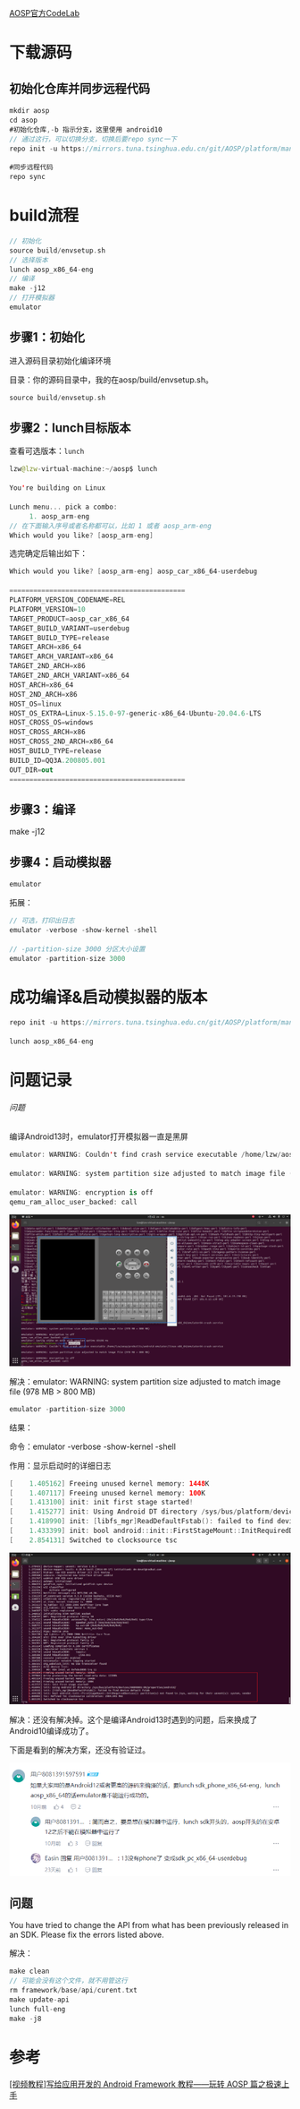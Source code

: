[AOSP官方CodeLab](https://source.android.google.cn/docs/setup/start?hl=zh-cn)

# 下载源码

## 初始化仓库并同步远程代码

```kotlin
mkdir aosp 
cd asop
#初始化仓库,-b 指示分支，这里使用 android10
// 通过这行，可以切换分支，切换后要repo sync一下
repo init -u https://mirrors.tuna.tsinghua.edu.cn/git/AOSP/platform/manifest -b android-10.0.0_r41 

#同步远程代码 
repo sync
```



# build流程

```kotlin
// 初始化
source build/envsetup.sh
// 选择版本
lunch aosp_x86_64-eng
// 编译
make -j12
// 打开模拟器
emulator
```

## 步骤1：初始化

进入源码目录初始化编译环境

目录：你的源码目录中，我的在aosp/build/envsetup.sh。

```kotlin
source build/envsetup.sh
```

## 步骤2：lunch目标版本

查看可选版本：`lunch`

```kotlin
lzw@lzw-virtual-machine:~/aosp$ lunch

You're building on Linux

Lunch menu... pick a combo:
     1. aosp_arm-eng
// 在下面输入序号或者名称都可以，比如 1 或者 aosp_arm-eng
Which would you like? [aosp_arm-eng]
```

选完确定后输出如下：

```kotlin
Which would you like? [aosp_arm-eng] aosp_car_x86_64-userdebug

============================================
PLATFORM_VERSION_CODENAME=REL
PLATFORM_VERSION=10
TARGET_PRODUCT=aosp_car_x86_64
TARGET_BUILD_VARIANT=userdebug
TARGET_BUILD_TYPE=release
TARGET_ARCH=x86_64
TARGET_ARCH_VARIANT=x86_64
TARGET_2ND_ARCH=x86
TARGET_2ND_ARCH_VARIANT=x86_64
HOST_ARCH=x86_64
HOST_2ND_ARCH=x86
HOST_OS=linux
HOST_OS_EXTRA=Linux-5.15.0-97-generic-x86_64-Ubuntu-20.04.6-LTS
HOST_CROSS_OS=windows
HOST_CROSS_ARCH=x86
HOST_CROSS_2ND_ARCH=x86_64
HOST_BUILD_TYPE=release
BUILD_ID=QQ3A.200805.001
OUT_DIR=out
============================================
```

## 步骤3：编译

make -j12

## 步骤4：启动模拟器

```kotlin
emulator
```

拓展：

```kotlin
// 可选，打印出日志
emulator -verbose -show-kernel -shell

// -partition-size 3000 分区大小设置
emulator -partition-size 3000
```



# 成功编译&启动模拟器的版本

```kotlin
repo init -u https://mirrors.tuna.tsinghua.edu.cn/git/AOSP/platform/manifest -b android-10.0.0_r41

lunch aosp_x86_64-eng
```



# 问题记录

###### 问题

编译Android13时，emulator打开模拟器一直是黑屏

```kotlin
emulator: WARNING: Couldn't find crash service executable /home/lzw/aosp/prebuilts/android-emulator/linux-x86_64/emulator64-crash-service

emulator: WARNING: system partition size adjusted to match image file (978 MB > 800 MB)

emulator: WARNING: encryption is off
qemu_ram_alloc_user_backed: call
```

![image-20240705230656719](images/aosp编译/image-20240705230656719.png)

解决：emulator: WARNING: system partition size adjusted to match image file (978 MB > 800 MB)

```kotlin
emulator -partition-size 3000
```

结果：

命令：emulator -verbose -show-kernel -shell

作用：显示启动时的详细日志

```kotlin
[    1.405162] Freeing unused kernel memory: 1448K
[    1.407117] Freeing unused kernel memory: 100K
[    1.413100] init: init first stage started!
[    1.415277] init: Using Android DT directory /sys/bus/platform/devices/ANDR0001:00/properties/android/
[    1.418990] init: [libfs_mgr]ReadDefaultFstab(): failed to find device default fstab
[    1.433399] init: bool android::init::FirstStageMount::InitRequiredDevices(): partition(s) not found in /sys, waiting for their uevent(s): system, vendor
[    2.854131] Switched to clocksource tsc
```

![image-20240706001008708](images/aosp编译/image-20240706001008708.png)

解决：还没有解决掉。这个是编译Android13时遇到的问题，后来换成了Android10编译成功了。

下面是看到的解决方案，还没有验证过。

![image-20240706170042350](images/aosp编译/image-20240706170042350.png)



## 问题

You have tried to change the API from what has been previously released in an SDK.  Please fix the errors listed above.

解决：

```kotlin
make clean
// 可能会没有这个文件，就不用管这行
rm framework/base/api/curent.txt
make update-api
lunch full-eng
make -j8
```



# 参考

[[视频教程]写给应用开发的 Android Framework 教程——玩转 AOSP 篇之极速上手](https://juejin.cn/post/7202634945171537977#heading-8)
